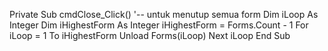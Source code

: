 Private Sub cmdClose_Click()
'-- untuk menutup semua form
Dim iLoop As Integer
Dim iHighestForm As Integer
iHighestForm = Forms.Count - 1
For iLoop = 1 To iHighestForm
Unload Forms(iLoop)
Next iLoop
End Sub
